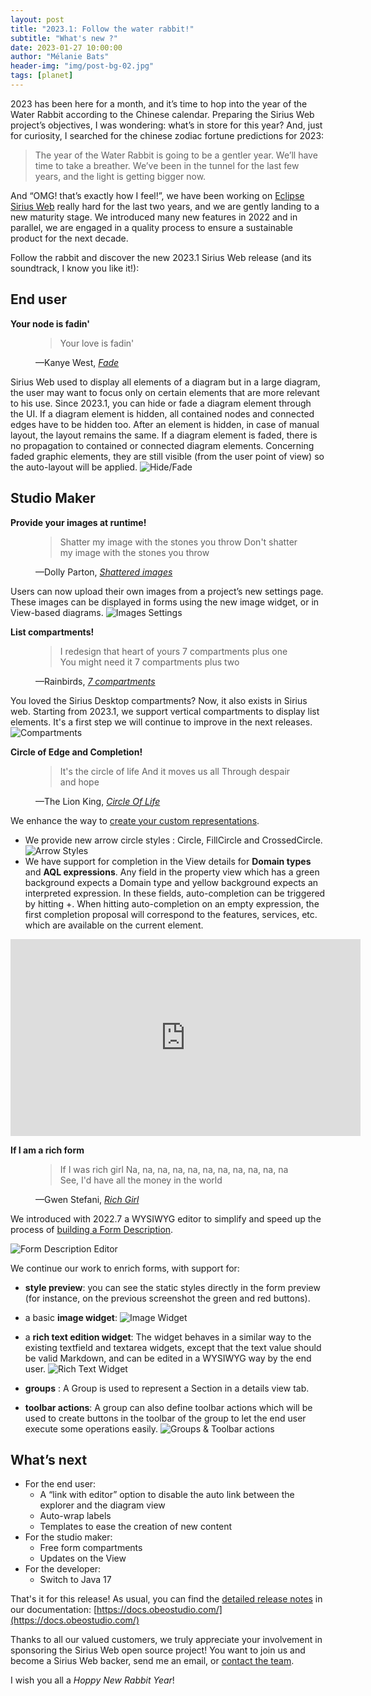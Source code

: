 ```yaml
---
layout: post
title: "2023.1: Follow the water rabbit!"
subtitle: "What's new ?"
date: 2023-01-27 10:00:00
author: "Mélanie Bats"
header-img: "img/post-bg-02.jpg"
tags: [planet]
---
```


2023 has been here for a month, and it’s time to hop into the year of the Water Rabbit according to the Chinese calendar.
Preparing the Sirius Web project’s objectives, I was wondering: what’s in store for this year? And, just for curiosity, I searched for the chinese zodiac fortune predictions for 2023:

<blockquote>
The year of the Water Rabbit is going to be a gentler year.
We’ll have time to take a breather.
We’ve been in the tunnel for the last few years, and the light is getting bigger now.
</blockquote>

And “OMG! that’s exactly how I feel!”, we have been working on [Eclipse Sirius Web](https://www.eclipse.org/sirius/sirius-web.html) really hard for the last two years, and we are gently landing to a new maturity stage. We introduced many new features in 2022 and in parallel, we are engaged in a quality process to ensure a sustainable product for the next decade.

Follow the rabbit and discover the new 2023.1 Sirius Web release (and its soundtrack, I know you like it!):

## End user

**Your node is fadin'**

<figure>
<blockquote cite="https://youtu.be/NE9wJ4eveOQ">
Your love is fadin'
</blockquote>
<figcaption>—Kanye West, <cite><a href="https://youtu.be/NE9wJ4eveOQ">Fade</a></cite></figcaption>
</figure>

Sirius Web used to display all elements of a diagram but in a large diagram, the user may want to focus only on certain elements that are more relevant to his use.
Since 2023.1, you can hide or fade a diagram element through the UI.
If a diagram element is hidden, all contained nodes and connected edges have to be hidden too. After an element is hidden, in case of manual layout, the layout remains the same.
If a diagram element is faded, there is no propagation to contained or connected diagram elements. Concerning faded graphic elements, they are still visible (from the user point of view) so the auto-layout will be applied.
![Hide/Fade](/img/2023.1/hide_fade.png)

## Studio Maker

**Provide your images at runtime!**
<figure>
<blockquote cite="https://www.youtube.com/watch?v=Z7sNWMvLLl4">
Shatter my image with the stones you throw
Don't shatter my image with the stones you throw
</blockquote>
<figcaption>—Dolly Parton, <cite><a href="https://www.youtube.com/watch?v=Z7sNWMvLLl4">Shattered images</a></cite></figcaption>
</figure>

Users can now upload their own images from a project’s new settings page. These images can be displayed in forms using the new image widget, or in View-based diagrams.
![Images Settings](/img/2023.1/images_settings.png)

**List compartments!**

<figure>
<blockquote cite="https://www.youtube.com/watch?v=yw-Wmd3HT24">
I redesign that heart of yours
7 compartments plus one
You might need it
7 compartments plus two
</blockquote>
<figcaption>—Rainbirds, <cite><a href="https://www.youtube.com/watch?v=yw-Wmd3HT24">7 compartments</a></cite></figcaption>
</figure>

You loved the Sirius Desktop compartments? Now, it also exists in Sirius web. Starting from 2023.1, we support vertical compartments to display list elements. It's a first step we will continue to improve in the next releases.
![Compartments](/img/2023.1/list_compartment.png)

**Circle of Edge and Completion!**

<figure>
<blockquote cite="https://youtu.be/GibiNy4d4gc">
It's the circle of life
And it moves us all
Through despair and hope
</blockquote>
<figcaption>—The Lion King, <cite><a href="https://youtu.be/GibiNy4d4gc">Circle Of Life</a></cite></figcaption>
</figure>

We enhance the way to [create your custom representations](https://docs.obeostudio.com/2023.1.0/help_center.html#view_definition).

- We provide new arrow circle styles : Circle, FillCircle and CrossedCircle.
  ![Arrow Styles](/img/2023.1/arrow_styles.png)
- We have support for completion in the View details for **Domain types** and **AQL expressions**. Any field in the property view which has a green background expects a Domain type and yellow background expects an interpreted expression. In these fields, auto-completion can be triggered by hitting <img src="https://github.com/mbats/sirius-blog/blob/master/keyboard/blog/images/computer_key_Ctrl_T.png?raw=true" alt="" border="0" />+<img src="https://github.com/mbats/sirius-blog/blob/master/keyboard/blog/images/computer_key_Space_bar_T.png?raw=true" alt="" border="0" />.
  When hitting auto-completion on an empty expression, the first completion proposal will correspond to the features, services, etc. which are available on the current element.

<iframe width="560" height="315" src="https://www.youtube.com/embed/8M-0aV6LsqA" frameborder="0" allow="autoplay; encrypted-media" allowfullscreen></iframe>

**If I am a rich form**

<figure>
<blockquote cite="https://youtu.be/GibiNy4d4gc">
If I was rich girl
Na, na, na, na, na, na, na, na, na, na, na
See, I'd have all the money in the world
</blockquote>
<figcaption>—Gwen Stefani, <cite><a href="https://youtu.be/GibiNy4d4gc">Rich Girl</a></cite></figcaption>
</figure>

We introduced with 2022.7 a WYSIWYG editor to simplify and speed up the process of [building a Form Description](https://docs.obeostudio.com/2023.1.0/help_center.html#form_description_editor).

![Form Description Editor](/img/2023.1/FormDescriptionEditor.png)

We continue our work to enrich forms, with support for:
- **style preview**: you can see the static styles directly in the form preview (for instance, on the previous screenshot the green and red buttons).
- a basic **image widget**:
 ![Image Widget](/img/2023.1/image_widget.png)

- a **rich text edition widget**: The widget behaves in a similar way to the existing textfield and textarea widgets, except that the text value should be valid Markdown, and can be edited in a WYSIWYG way by the end user.
 ![Rich Text Widget](/img/2023.1/rich_text.png)
- **groups** : A Group is used to represent a Section in a details view tab.
- **toolbar actions**: A group can also define toolbar actions which will be used to create buttons in the toolbar of the group to let the end user execute some operations easily.
 ![Groups & Toolbar actions](/img/2023.1/FormDescriptionEditorToolbar.gif)

## What’s next

- For the end user:
  - A “link with editor” option to disable the auto link between the explorer and the diagram view
  - Auto-wrap labels
  - Templates to ease the creation of new content
- For the studio maker:
  - Free form compartments
  - Updates on the View
- For the developer:
  - Switch to Java 17

That's it for this release! As usual, you can find the [detailed release notes](https://docs.obeostudio.com/#_release_notes) in our documentation: [https://docs.obeostudio.com/](https://docs.obeostudio.com/)

Thanks to all our valued customers, we truly appreciate your involvement in sponsoring the Sirius Web open source project! You want to join us and become a Sirius Web backer, send me an email, or [contact the team](https://www.obeosoft.com/fr/contact).

I wish you all a _Hoppy New Rabbit Year_!
